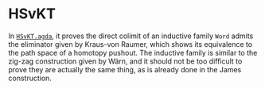 # HSvKT

In [`HSvKT.agda`](/blob/main/HSvKT.agda), it proves the direct colimit of an inductive family `Word` admits the eliminator given by Kraus-von Raumer, which shows its equivalence to the path space of a homotopy pushout. The inductive family is similar to the zig-zag construction given by Wärn, and it should not be too difficult to prove they are actually the same thing, as is already done in the James construction.
